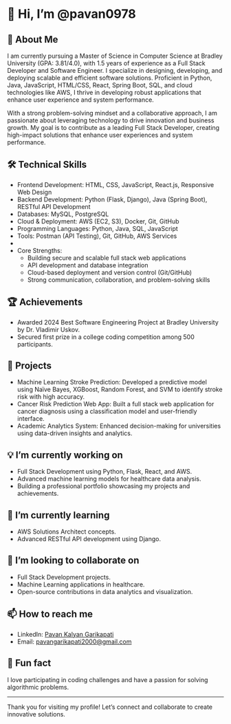 # 👋 Hi, I’m @pavan0978

## 🌟 About Me
I am currently pursuing a Master of Science in Computer Science at Bradley University (GPA: 3.81/4.0), with 1.5 years of experience as a Full Stack Developer and Software Engineer. I specialize in designing, developing, and deploying scalable and efficient software solutions. Proficient in Python, Java, JavaScript, HTML/CSS, React, Spring Boot, SQL, and cloud technologies like AWS, I thrive in developing robust applications that enhance user experience and system performance.

With a strong problem-solving mindset and a collaborative approach, I am passionate about leveraging technology to drive innovation and business growth. My goal is to contribute as a leading Full Stack Developer, creating high-impact solutions that enhance user experiences and system performance.

## 🛠️ Technical Skills
- Frontend Development: HTML, CSS, JavaScript, React.js, Responsive Web Design
- Backend Development: Python (Flask, Django), Java (Spring Boot), RESTful API Development
- Databases: MySQL, PostgreSQL
- Cloud & Deployment: AWS (EC2, S3), Docker, Git, GitHub
- Programming Languages: Python, Java, SQL, JavaScript
- Tools: Postman (API Testing), Git, GitHub, AWS Services
- 
- Core Strengths:
  - Building secure and scalable full stack web applications
  - API development and database integration
  - Cloud-based deployment and version control (Git/GitHub)
  - Strong communication, collaboration, and problem-solving skills

## 🏆 Achievements
- Awarded 2024 Best Software Engineering Project at Bradley University by Dr. Vladimir Uskov.
- Secured first prize in a college coding competition among 500 participants.

## 🚀 Projects
- Machine Learning Stroke Prediction: Developed a predictive model using Naïve Bayes, XGBoost, Random Forest, and SVM to identify stroke risk with high accuracy.
- Cancer Risk Prediction Web App: Built a full stack web application for cancer diagnosis using a classification model and user-friendly interface.
- Academic Analytics System: Enhanced decision-making for universities using data-driven insights and analytics.

## 💡 I’m currently working on
- Full Stack Development using Python, Flask, React, and AWS.
- Advanced machine learning models for healthcare data analysis.
- Building a professional portfolio showcasing my projects and achievements.

## 🌱 I’m currently learning
- AWS Solutions Architect concepts.
- Advanced RESTful API development using Django.

## 🤝 I’m looking to collaborate on
- Full Stack Development projects.
- Machine Learning applications in healthcare.
- Open-source contributions in data analytics and visualization.

## 📫 How to reach me
- LinkedIn: [Pavan Kalyan Garikapati](https://www.linkedin.com/in/pavg/)
- Email: pavangarikapati2000@gmail.com

## 💬 Fun fact
I love participating in coding challenges and have a passion for solving algorithmic problems.

---

Thank you for visiting my profile! Let’s connect and collaborate to create innovative solutions.
